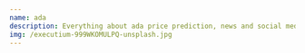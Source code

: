 ```yaml
---
name: ada
description: Everything about ada price prediction, news and social media insights.
img: /executium-999WKOMULPQ-unsplash.jpg
---
```

